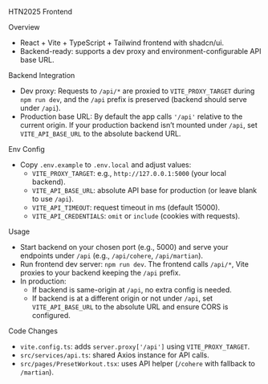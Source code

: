HTN2025 Frontend

Overview
- React + Vite + TypeScript + Tailwind frontend with shadcn/ui.
- Backend-ready: supports a dev proxy and environment-configurable API base URL.

Backend Integration
- Dev proxy: Requests to `/api/*` are proxied to `VITE_PROXY_TARGET` during `npm run dev`, and the `/api` prefix is preserved (backend should serve under `/api`).
- Production base URL: By default the app calls `'/api'` relative to the current origin. If your production backend isn’t mounted under `/api`, set `VITE_API_BASE_URL` to the absolute backend URL.

Env Config
- Copy `.env.example` to `.env.local` and adjust values:
  - `VITE_PROXY_TARGET`: e.g., `http://127.0.0.1:5000` (your local backend).
  - `VITE_API_BASE_URL`: absolute API base for production (or leave blank to use `/api`).
  - `VITE_API_TIMEOUT`: request timeout in ms (default 15000).
  - `VITE_API_CREDENTIALS`: `omit` or `include` (cookies with requests).

Usage
- Start backend on your chosen port (e.g., 5000) and serve your endpoints under `/api` (e.g., `/api/cohere`, `/api/martian`).
- Run frontend dev server: `npm run dev`. The frontend calls `/api/*`, Vite proxies to your backend keeping the `/api` prefix.
- In production:
  - If backend is same-origin at `/api`, no extra config is needed.
  - If backend is at a different origin or not under `/api`, set `VITE_API_BASE_URL` to the absolute URL and ensure CORS is configured.

Code Changes
- `vite.config.ts`: adds `server.proxy['/api']` using `VITE_PROXY_TARGET`.
- `src/services/api.ts`: shared Axios instance for API calls.
- `src/pages/PresetWorkout.tsx`: uses API helper (`/cohere` with fallback to `/martian`).
